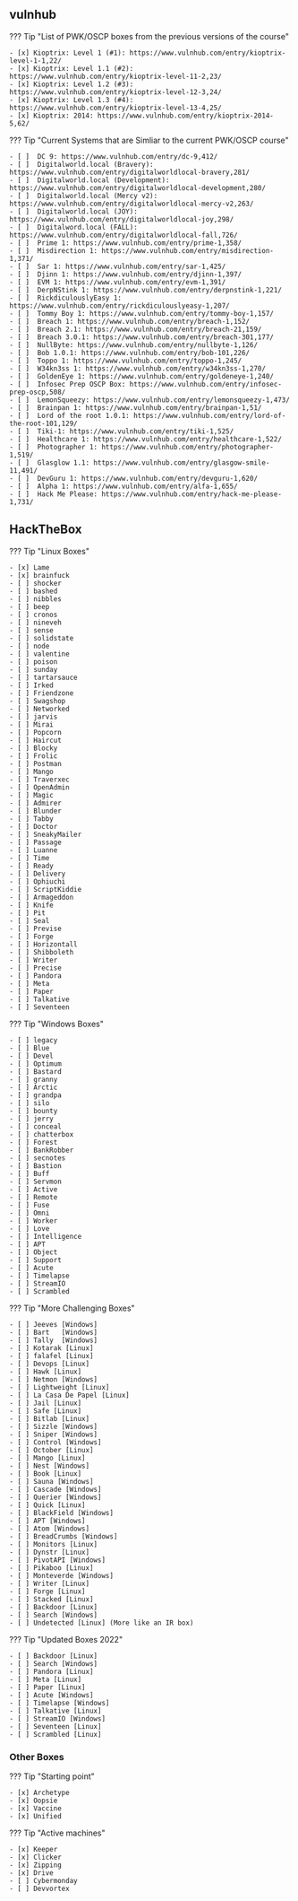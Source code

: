 ## vulnhub

??? Tip "List of PWK/OSCP boxes from the previous versions of the course"

    - [x] Kioptrix: Level 1 (#1): https://www.vulnhub.com/entry/kioptrix-level-1-1,22/
    - [x] Kioptrix: Level 1.1 (#2): https://www.vulnhub.com/entry/kioptrix-level-11-2,23/
    - [x] Kioptrix: Level 1.2 (#3): https://www.vulnhub.com/entry/kioptrix-level-12-3,24/
    - [x] Kioptrix: Level 1.3 (#4): https://www.vulnhub.com/entry/kioptrix-level-13-4,25/
    - [x] Kioptrix: 2014: https://www.vulnhub.com/entry/kioptrix-2014-5,62/

??? Tip "Current Systems that are Simliar to the current PWK/OSCP course"

    - [ ]  DC 9: https://www.vulnhub.com/entry/dc-9,412/
    - [ ]  Digitalworld.local (Bravery): https://www.vulnhub.com/entry/digitalworldlocal-bravery,281/
    - [ ]  Digitalworld.local (Development): https://www.vulnhub.com/entry/digitalworldlocal-development,280/
    - [ ]  Digitalworld.local (Mercy v2): https://www.vulnhub.com/entry/digitalworldlocal-mercy-v2,263/
    - [ ]  Digitalworld.local (JOY): https://www.vulnhub.com/entry/digitalworldlocal-joy,298/
    - [ ]  Digitalword.local (FALL): https://www.vulnhub.com/entry/digitalworldlocal-fall,726/
    - [ ]  Prime 1: https://www.vulnhub.com/entry/prime-1,358/
    - [ ]  Misdirection 1: https://www.vulnhub.com/entry/misdirection-1,371/
    - [ ]  Sar 1: https://www.vulnhub.com/entry/sar-1,425/
    - [ ]  Djinn 1: https://www.vulnhub.com/entry/djinn-1,397/
    - [ ]  EVM 1: https://www.vulnhub.com/entry/evm-1,391/
    - [ ]  DerpNStink 1: https://www.vulnhub.com/entry/derpnstink-1,221/
    - [ ]  RickdiculouslyEasy 1: https://www.vulnhub.com/entry/rickdiculouslyeasy-1,207/
    - [ ]  Tommy Boy 1: https://www.vulnhub.com/entry/tommy-boy-1,157/
    - [ ]  Breach 1: https://www.vulnhub.com/entry/breach-1,152/
    - [ ]  Breach 2.1: https://www.vulnhub.com/entry/breach-21,159/
    - [ ]  Breach 3.0.1: https://www.vulnhub.com/entry/breach-301,177/
    - [ ]  NullByte: https://www.vulnhub.com/entry/nullbyte-1,126/
    - [ ]  Bob 1.0.1: https://www.vulnhub.com/entry/bob-101,226/
    - [ ]  Toppo 1: https://www.vulnhub.com/entry/toppo-1,245/
    - [ ]  W34kn3ss 1: https://www.vulnhub.com/entry/w34kn3ss-1,270/
    - [ ]  GoldenEye 1: https://www.vulnhub.com/entry/goldeneye-1,240/
    - [ ]  Infosec Prep OSCP Box: https://www.vulnhub.com/entry/infosec-prep-oscp,508/
    - [ ]  LemonSqueezy: https://www.vulnhub.com/entry/lemonsqueezy-1,473/
    - [ ]  Brainpan 1: https://www.vulnhub.com/entry/brainpan-1,51/
    - [ ]  Lord of the root 1.0.1: https://www.vulnhub.com/entry/lord-of-the-root-101,129/
    - [ ]  Tiki-1: https://www.vulnhub.com/entry/tiki-1,525/
    - [ ]  Healthcare 1: https://www.vulnhub.com/entry/healthcare-1,522/
    - [ ]  Photographer 1: https://www.vulnhub.com/entry/photographer-1,519/
    - [ ]  Glasglow 1.1: https://www.vulnhub.com/entry/glasgow-smile-11,491/
    - [ ]  DevGuru 1: https://www.vulnhub.com/entry/devguru-1,620/
    - [ ]  Alpha 1: https://www.vulnhub.com/entry/alfa-1,655/
    - [ ]  Hack Me Please: https://www.vulnhub.com/entry/hack-me-please-1,731/

## HackTheBox

??? Tip "Linux Boxes"

    - [x] Lame
    - [x] brainfuck
    - [ ] shocker
    - [ ] bashed
    - [ ] nibbles
    - [ ] beep
    - [ ] cronos
    - [ ] nineveh
    - [ ] sense
    - [ ] solidstate
    - [ ] node
    - [ ] valentine
    - [ ] poison
    - [ ] sunday
    - [ ] tartarsauce
    - [ ] Irked
    - [ ] Friendzone
    - [ ] Swagshop
    - [ ] Networked
    - [ ] jarvis
    - [ ] Mirai
    - [ ] Popcorn
    - [ ] Haircut
    - [ ] Blocky
    - [ ] Frolic
    - [ ] Postman
    - [ ] Mango
    - [ ] Traverxec
    - [ ] OpenAdmin
    - [ ] Magic
    - [ ] Admirer
    - [ ] Blunder
    - [ ] Tabby
    - [ ] Doctor
    - [ ] SneakyMailer
    - [ ] Passage
    - [ ] Luanne
    - [ ] Time
    - [ ] Ready
    - [ ] Delivery
    - [ ] Ophiuchi
    - [ ] ScriptKiddie
    - [ ] Armageddon
    - [ ] Knife
    - [ ] Pit
    - [ ] Seal
    - [ ] Previse
    - [ ] Forge
    - [ ] Horizontall
    - [ ] Shibboleth
    - [ ] Writer
    - [ ] Precise
    - [ ] Pandora
    - [ ] Meta
    - [ ] Paper
    - [ ] Talkative
    - [ ] Seventeen

??? Tip "Windows Boxes"

    - [ ] legacy
    - [ ] Blue
    - [ ] Devel
    - [ ] Optimum
    - [ ] Bastard
    - [ ] granny
    - [ ] Arctic
    - [ ] grandpa
    - [ ] silo
    - [ ] bounty
    - [ ] jerry
    - [ ] conceal
    - [ ] chatterbox
    - [ ] Forest
    - [ ] BankRobber
    - [ ] secnotes
    - [ ] Bastion
    - [ ] Buff
    - [ ] Servmon
    - [ ] Active
    - [ ] Remote
    - [ ] Fuse
    - [ ] Omni
    - [ ] Worker
    - [ ] Love
    - [ ] Intelligence
    - [ ] APT
    - [ ] Object
    - [ ] Support
    - [ ] Acute
    - [ ] Timelapse
    - [ ] StreamIO
    - [ ] Scrambled

??? Tip "More Challenging Boxes"

    - [ ] Jeeves [Windows]
    - [ ] Bart   [Windows]
    - [ ] Tally  [Windows]
    - [ ] Kotarak [Linux]
    - [ ] falafel [Linux]
    - [ ] Devops [Linux]
    - [ ] Hawk [Linux]
    - [ ] Netmon [Windows]
    - [ ] Lightweight [Linux]
    - [ ] La Casa De Papel [Linux]
    - [ ] Jail [Linux]
    - [ ] Safe [Linux]
    - [ ] Bitlab [Linux]
    - [ ] Sizzle [Windows]
    - [ ] Sniper [Windows]
    - [ ] Control [Windows]
    - [ ] October [Linux]
    - [ ] Mango [Linux]
    - [ ] Nest [Windows]
    - [ ] Book [Linux]
    - [ ] Sauna [Windows]
    - [ ] Cascade [Windows]
    - [ ] Querier [Windows]
    - [ ] Quick [Linux]
    - [ ] BlackField [Windows]
    - [ ] APT [Windows]
    - [ ] Atom [Windows]
    - [ ] BreadCrumbs [Windows]
    - [ ] Monitors [Linux]
    - [ ] Dynstr [Linux]
    - [ ] PivotAPI [Windows]
    - [ ] Pikaboo [Linux]
    - [ ] Monteverde [Windows]
    - [ ] Writer [Linux]
    - [ ] Forge [Linux]
    - [ ] Stacked [Linux]
    - [ ] Backdoor [Linux]
    - [ ] Search [Windows]
    - [ ] Undetected [Linux] (More like an IR box)

??? Tip "Updated Boxes 2022"

    - [ ] Backdoor [Linux]
    - [ ] Search [Windows]
    - [ ] Pandora [Linux]
    - [ ] Meta [Linux]
    - [ ] Paper [Linux]
    - [ ] Acute [Windows]
    - [ ] Timelapse [Windows]
    - [ ] Talkative [Linux]
    - [ ] StreamIO [Windows]
    - [ ] Seventeen [Linux]
    - [ ] Scrambled [Linux]

### Other Boxes

??? Tip "Starting point"

    - [x] Archetype
    - [x] Oopsie
    - [x] Vaccine
    - [x] Unified

??? Tip "Active machines"

    - [x] Keeper
    - [x] Clicker
    - [x] Zipping
    - [x] Drive
    - [ ] Cybermonday
    - [ ] Devvortex